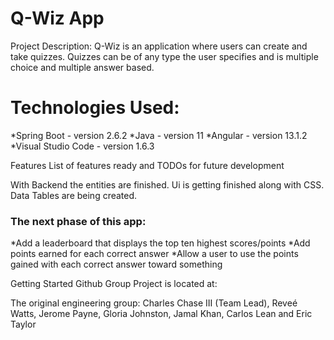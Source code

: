 # Q-Wiz App

Project Description:
Q-Wiz is an application where users can create and take quizzes. Quizzes can be of any type the user specifies and 
is multiple choice and multiple answer based.

# Technologies Used:
*Spring Boot - version 2.6.2
*Java - version 11
*Angular - version 13.1.2
*Visual Studio Code - version 1.6.3

Features
List of features ready and TODOs for future development

With Backend the entities are finished.
Ui is getting finished along with CSS.
Data Tables are being created.

### The next phase of this app:
*Add a leaderboard that displays the top ten highest scores/points
*Add points earned for each correct answer
*Allow a user to use the points gained with each correct answer toward something

Getting Started
Github Group Project is located at:  

The original engineering group:
Charles Chase III (Team Lead), Reveé Watts, Jerome Payne, Gloria Johnston, Jamal Khan, Carlos Lean and Eric Taylor

